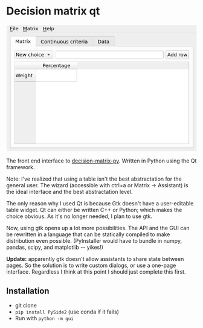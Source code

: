 # Decision matrix qt

![screenshot](screenshot.png)

The front end interface to [decision-matrix-py](https://github.com/twenty5151/decision-matrix-py). Written in Python using the Qt framework.

Note: I've realized that using a table isn't the best abstractation for the general user. The wizard (accessible with ctrl+a or Matrix -> Assistant) is the ideal interface and the best abstractation level.

The only reason why I used Qt is because Gtk doesn't have a user-editable table widget. Qt can either be written C++ or Python; which makes the choice obvious. As it's no longer needed, I plan to use gtk.

Now, using gtk opens up a lot more possibilities. The API and the GUI can be rewritten in a language that can be statically compiled to make distribution even possible. (PyInstaller would have to bundle in numpy, pandas, scipy, and matplotlib -- yikes!)

**Update:** apparently gtk doesn't allow assistants to share state between pages. So the solution is to write custom dialogs, or use a one-page interface. Regardless I think at this point I should just complete this first.


## Installation

* git clone
* `pip install PySide2`  (use conda if it fails)
* Run with `python -m gui`
